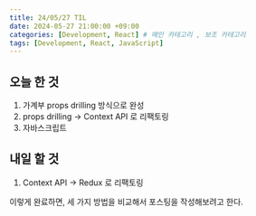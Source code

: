 ```yaml
---
title: 24/05/27 TIL
date: 2024-05-27 21:00:00 +09:00
categories: [Development, React] # 메인 카테고리 , 보조 카테고리
tags: [Development, React, JavaScript]
---
```


## 오늘 한 것

1. 가계부 props drilling 방식으로 완성
2. props drilling -> Context API 로 리팩토링
3. 자바스크립트

## 내일 할 것

1. Context API -> Redux 로 리팩토링

이렇게 완료하면, 세 가지 방법을 비교해서 포스팅을 작성해보려고 한다.
